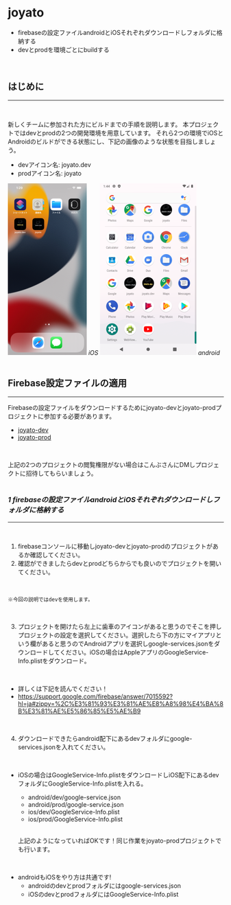 # **joyato**
* firebaseの設定ファイルandroidとiOSそれぞれダウンロードしフォルダに格納する
* devとprodを環境ごとにbuildする  
<br>

## はじめに  
-----

<br>

 新しくチームに参加された方にビルドまでの手順を説明します。
 本プロジェクトではdevとprodの2つの開発環境を用意しています。
 それら2つの環境でiOSとAndroidのビルドができる状態にし、下記の画像のような状態を目指しましょう。
 - devアイコン名: joyato.dev
 - prodアイコン名: joyato


 ![画像の説明](assets/images/iOS.png)
 *iOS*
 ![画像の説明](assets/images/android.png)
 *android*  
 <br>


## Firebase設定ファイルの適用
-----
Firebaseの設定ファイルをダウンロードするためにjoyato-devとjoyato-prodプロジェクトに参加する必要があります。

- [joyato-dev](https://console.firebase.google.com/project/joyato-dev/overview?hl=ja)
- [joyato-prod](https://console.firebase.google.com/project/joyato-prod/overview?hl=ja)  
<br>

上記の2つのプロジェクトの閲覧権限がない場合はこんぶさんにDMしプロジェクトに招待してもらいましょう。  
<br>







### *1 firebaseの設定ファイルandroidとiOSそれぞれダウンロードしフォルダに格納する*
-----  
<br>

1. firebaseコンソールに移動しjoyato-devとjoyato-prodのプロジェクトがあるか確認してください。 
2. 確認ができましたらdevとprodどちらからでも良いのでプロジェクトを開いてください。


<br>

    ※今回の説明ではdevを使用します。  
<br>

3. プロジェクトを開けたら左上に歯車のアイコンがあると思うのでそこを押しプロジェクトの設定を選択してください。選択したら下の方にマイアプリという欄があると思うのでAndroidアプリを選択しgoogle-services.jsonをダウンロードしてください。iOSの場合はAppleアプリのGoogleService-Info.plistをダウンロード。  
<br>

- 詳しくは下記を読んでください！  
- https://support.google.com/firebase/answer/7015592?hl=ja#zippy=%2C%E3%81%93%E3%81%AE%E8%A8%98%E4%BA%8B%E3%81%AE%E5%86%85%E5%AE%B9  
<br>

4. ダウンロードできたらandroid配下にあるdevフォルダにgoogle-services.jsonを入れてください。  
<br>
    
- iOSの場合はGoogleService-Info.plistをダウンロードしiOS配下にあるdevフォルダにGoogleService-Info.plistを入れる。

  - android/dev/google-service.json
  - android/prod/google-service.json
  - ios/dev/GoogleService-Info.plist
  - ios/prod/GoogleService-Info.plist  
  <br>

  上記のようになっていればOKです！同じ作業をjoyato-prodプロジェクトでも行います。  
<br>

- androidもiOSをやり方は共通です!  
  - androidのdevとprodフォルダにはgoogle-services.json  
  - iOSのdevとprodフォルダにはGoogleService-Info.plist








